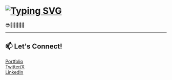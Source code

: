 # [![Typing SVG](https://readme-typing-svg.demolab.com?font=Fira+Code&size=35&duration=4000&pause=1000&color=4C8FF7&background=A7711200&width=1200&height=100&lines=guy+who+always+learning+new+things;guy+who+believes+creativity+is+code+%2B+vision;guy+who+turns+%E2%80%9Cwhat+if%E2%80%9D+into+%E2%80%9Cwhy+not%E2%80%9D;guy+who+asks+too+many+questions%2C+then+builds+answers)](https://git.io/typing-svg) 
 



😎🕺🤟🧑‍🍳🥶


---




## 📫 Let's Connect!  
[Portfolio](https://madeshthevar.com)  
[Twitter/X](https://twitter.com/MadeshThevar3)  
[LinkedIn](https://linkedin.com/in/madesh3)  


